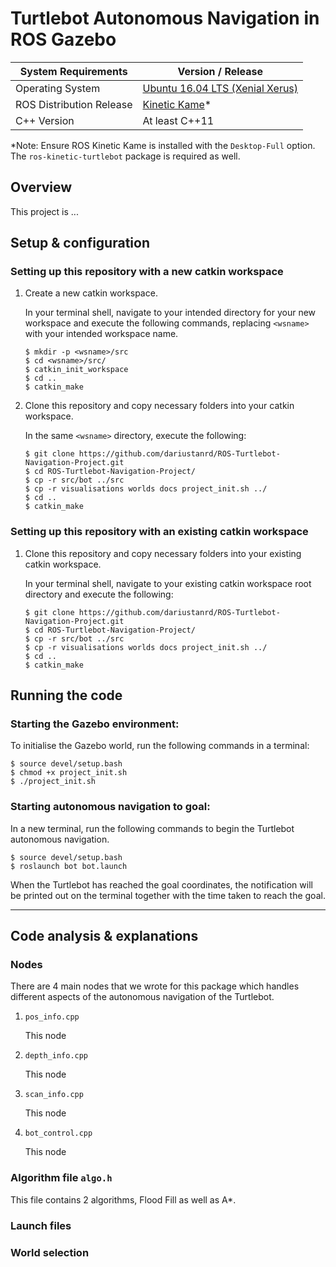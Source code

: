 # Turtlebot Autonomous Navigation in ROS Gazebo
<!-- <div align="center">
  <img src="imagelink"><br><br>
</div> -->

| **System Requirements** | **Version / Release** |
|-----------------|-----------|
| Operating System | [Ubuntu 16.04 LTS (Xenial Xerus)](http://releases.ubuntu.com/16.04/) |
| ROS Distribution Release | [Kinetic Kame](http://wiki.ros.org/kinetic/Installation/Ubuntu)*|
| C++ Version | At least C++11 |


*Note: Ensure ROS Kinetic Kame is installed with the `Desktop-Full` option. The `ros-kinetic-turtlebot` package is required as well.

## Overview
This project is ...

## Setup & configuration

### Setting up this repository with a **new** catkin workspace

1. Create a new catkin workspace.
   
    In your terminal shell, navigate to your intended directory for your new workspace and execute the following commands, replacing `<wsname>` with your intended workspace name.

    ```shell
    $ mkdir -p <wsname>/src
    $ cd <wsname>/src/
    $ catkin_init_workspace
    $ cd ..
    $ catkin_make
    ```

2. Clone this repository and copy necessary folders into your catkin workspace.
    
    In the same `<wsname>` directory, execute the following:

    ```shell
    $ git clone https://github.com/dariustanrd/ROS-Turtlebot-Navigation-Project.git
    $ cd ROS-Turtlebot-Navigation-Project/
    $ cp -r src/bot ../src
    $ cp -r visualisations worlds docs project_init.sh ../
    $ cd ..
    $ catkin_make
    ```

### Setting up this repository with an **existing** catkin workspace
1. Clone this repository and copy necessary folders into your existing catkin workspace.
    
    In your terminal shell, navigate to your existing catkin workspace root directory and execute the following:

    ```shell
    $ git clone https://github.com/dariustanrd/ROS-Turtlebot-Navigation-Project.git
    $ cd ROS-Turtlebot-Navigation-Project/
    $ cp -r src/bot ../src
    $ cp -r visualisations worlds docs project_init.sh ../
    $ cd ..
    $ catkin_make
    ```

## Running the code

### Starting the Gazebo environment:

To initialise the Gazebo world, run the following commands in a terminal:

```shell
$ source devel/setup.bash
$ chmod +x project_init.sh
$ ./project_init.sh
```

### Starting autonomous navigation to goal:
In a new terminal, run the following commands to begin the Turtlebot autonomous navigation.

```shell
$ source devel/setup.bash
$ roslaunch bot bot.launch
```
When the Turtlebot has reached the goal coordinates, the notification will be printed out on the terminal together with the time taken to reach the goal.

-----------------

## Code analysis & explanations

### Nodes
There are 4 main nodes that we wrote for this package which handles different aspects of the autonomous navigation of the Turtlebot.

1. `pos_info.cpp`
   
   This node

2. `depth_info.cpp`
   
   This node

3. `scan_info.cpp`
   
   This node

4. `bot_control.cpp`
   
   This node

### Algorithm file `algo.h`
This file contains 2 algorithms, Flood Fill as well as A*.

### Launch files

### World selection
